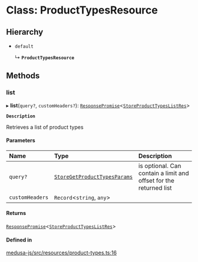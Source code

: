 # Class: ProductTypesResource

## Hierarchy

- `default`

  ↳ **`ProductTypesResource`**

## Methods

### list

▸ **list**(`query?`, `customHeaders?`): [`ResponsePromise`](../modules/internal.md#responsepromise)<[`StoreProductTypesListRes`](../modules/internal-40.md#storeproducttypeslistres)\>

**`Description`**

Retrieves a list of product types

#### Parameters

| Name | Type | Description |
| :------ | :------ | :------ |
| `query?` | [`StoreGetProductTypesParams`](internal-40.StoreGetProductTypesParams.md) | is optional. Can contain a limit and offset for the returned list |
| `customHeaders` | `Record`<`string`, `any`\> |  |

#### Returns

[`ResponsePromise`](../modules/internal.md#responsepromise)<[`StoreProductTypesListRes`](../modules/internal-40.md#storeproducttypeslistres)\>

#### Defined in

[medusa-js/src/resources/product-types.ts:16](https://github.com/Julesdj/medusa/blob/3aa08271/packages/medusa-js/src/resources/product-types.ts#L16)
